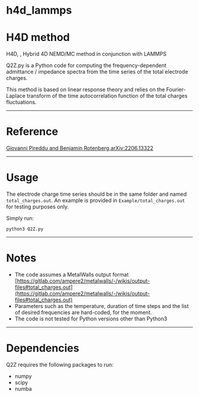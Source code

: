 # h4d_lammps

H4D method
==========

H4D, , Hybrid 4D NEMD/MC method in conjunction with LAMMPS

Q2Z.py is a Python code for computing the frequency-dependent admittance / impedance spectra from the time series of the total electrode charges.

This method is based on linear response theory and relies on the Fourier-Laplace transform of the time autocorrelation function of the total charges fluctuations.

---
# Reference

[Giovanni Pireddu and Benjamin Rotenberg,arXiv:2206.13322](https://doi.org/10.48550/arXiv.2206.13322)

---
# Usage
The electrode charge time series should be in the same folder and named ```total_charges.out```. An example is provided in ```Example/total_charges.out``` for testing purposes only.

Simply run:

```python3 Q2Z.py```

---
# Notes
* The code assumes a MetalWalls output format [https://gitlab.com/ampere2/metalwalls/-/wikis/output-files#total_charges.out](https://gitlab.com/ampere2/metalwalls/-/wikis/output-files#total_charges.out)
* Parameters such as the temperature, duration of time steps and the list of desired frequencies are hard-coded, for the moment.
* The code is not tested for Python versions other than Python3

---
# Dependencies
Q2Z requires the following packages to run:
* numpy
* scipy
* numba
